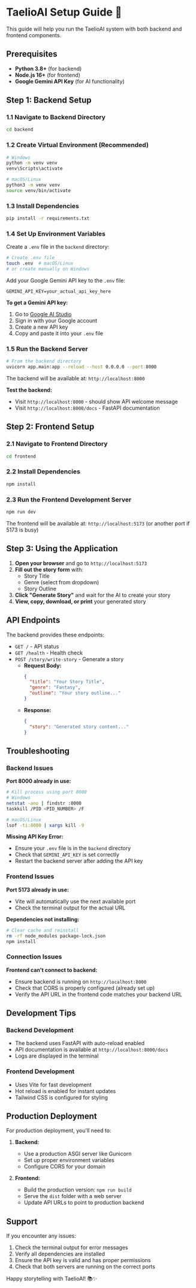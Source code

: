 # TaelioAI Setup Guide 🚀

This guide will help you run the TaelioAI system with both backend and frontend components.

## Prerequisites

- **Python 3.8+** (for backend)
- **Node.js 16+** (for frontend)
- **Google Gemini API Key** (for AI functionality)

## Step 1: Backend Setup

### 1.1 Navigate to Backend Directory
```bash
cd backend
```

### 1.2 Create Virtual Environment (Recommended)
```bash
# Windows
python -m venv venv
venv\Scripts\activate

# macOS/Linux
python3 -m venv venv
source venv/bin/activate
```

### 1.3 Install Dependencies
```bash
pip install -r requirements.txt
```

### 1.4 Set Up Environment Variables
Create a `.env` file in the `backend` directory:
```bash
# Create .env file
touch .env  # macOS/Linux
# or create manually on Windows
```

Add your Google Gemini API key to the `.env` file:
```env
GEMINI_API_KEY=your_actual_api_key_here
```

**To get a Gemini API key:**
1. Go to [Google AI Studio](https://makersuite.google.com/app/apikey)
2. Sign in with your Google account
3. Create a new API key
4. Copy and paste it into your `.env` file

### 1.5 Run the Backend Server
```bash
# From the backend directory
uvicorn app.main:app --reload --host 0.0.0.0 --port 8000
```

The backend will be available at: `http://localhost:8000`

**Test the backend:**
- Visit `http://localhost:8000` - should show API welcome message
- Visit `http://localhost:8000/docs` - FastAPI documentation

## Step 2: Frontend Setup

### 2.1 Navigate to Frontend Directory
```bash
cd frontend
```

### 2.2 Install Dependencies
```bash
npm install
```

### 2.3 Run the Frontend Development Server
```bash
npm run dev
```

The frontend will be available at: `http://localhost:5173` (or another port if 5173 is busy)

## Step 3: Using the Application

1. **Open your browser** and go to `http://localhost:5173`
2. **Fill out the story form** with:
   - Story Title
   - Genre (select from dropdown)
   - Story Outline
3. **Click "Generate Story"** and wait for the AI to create your story
4. **View, copy, download, or print** your generated story

## API Endpoints

The backend provides these endpoints:

- `GET /` - API status
- `GET /health` - Health check
- `POST /story/write-story` - Generate a story
  - **Request Body:**
    ```json
    {
      "title": "Your Story Title",
      "genre": "Fantasy",
      "outline": "Your story outline..."
    }
    ```
  - **Response:**
    ```json
    {
      "story": "Generated story content..."
    }
    ```

## Troubleshooting

### Backend Issues

**Port 8000 already in use:**
```bash
# Kill process using port 8000
# Windows
netstat -ano | findstr :8000
taskkill /PID <PID_NUMBER> /F

# macOS/Linux
lsof -ti:8000 | xargs kill -9
```

**Missing API Key Error:**
- Ensure your `.env` file is in the `backend` directory
- Check that `GEMINI_API_KEY` is set correctly
- Restart the backend server after adding the API key

### Frontend Issues

**Port 5173 already in use:**
- Vite will automatically use the next available port
- Check the terminal output for the actual URL

**Dependencies not installing:**
```bash
# Clear cache and reinstall
rm -rf node_modules package-lock.json
npm install
```

### Connection Issues

**Frontend can't connect to backend:**
- Ensure backend is running on `http://localhost:8000`
- Check that CORS is properly configured (already set up)
- Verify the API URL in the frontend code matches your backend URL

## Development Tips

### Backend Development
- The backend uses FastAPI with auto-reload enabled
- API documentation is available at `http://localhost:8000/docs`
- Logs are displayed in the terminal

### Frontend Development
- Uses Vite for fast development
- Hot reload is enabled for instant updates
- Tailwind CSS is configured for styling

## Production Deployment

For production deployment, you'll need to:

1. **Backend:**
   - Use a production ASGI server like Gunicorn
   - Set up proper environment variables
   - Configure CORS for your domain

2. **Frontend:**
   - Build the production version: `npm run build`
   - Serve the `dist` folder with a web server
   - Update API URLs to point to production backend

## Support

If you encounter any issues:
1. Check the terminal output for error messages
2. Verify all dependencies are installed
3. Ensure the API key is valid and has proper permissions
4. Check that both servers are running on the correct ports

Happy storytelling with TaelioAI! 📚✨
